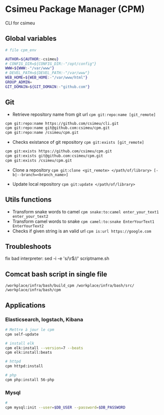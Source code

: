 # Csimeu Package Manager (CPM)

CLI for csimeu

## Global variables

```bash
# file cpm_env

AUTHOR=${AUTHOR:-csimeu}
# CONFIG_DIR=${CONFIG_DIR:-"/opt/config"}
WWW=${WWW:-"/var/www"}
# DEVEL_PATH=${DEVEL_PATH:-"/var/www"}
WEB_HOME=${WEB_HOME:-"/var/www/html"}
GROUP_ADMIN=
GIT_DOMAIN=${GIT_DOMAIN:-"github.com"}
```

## Git

- Retrieve repository name from git url `cpm git:repo:name [git_remote]`

```bash
cpm git:repo:name https://github.com/csimeu/cli.git
cpm git:repo:name git@github.com:csimeu/cpm.git
cpm git:repo:name /csimeu/cpm.git
```

- Checks existance of git repository `cpm git:exists [git_remote]`

```bash
cpm git:exists https://github.com/csimeu/cpm.git
cpm git:exists git@github.com:csimeu/cpm.git
cpm git:exists /csimeu/cpm.git
```

- Clone a repository `cpm git:clone <git_remote> </path/of/library> [-b|--branch=<branch_name>]`

- Update local repository `cpm git:update </path/of/library>`

## Utils functions

- Transform snake words to camel `cpm snake:to:camel enter_your_text1 enter_your_text2`
- Transform camel words to snake `cpm camel:to:snake EnterYourText1 EnterYourText2`
- Checks if given string is an valid url `cpm is:url https://google.com`

## Troubleshoots

fix bad interpreter: sed -i -e 's/\r$//' scriptname.sh

## Comcat bash script in single file

    /workplace/infra/bash/build_cpm /workplace/infra/bash/src/ /workplace/infra/bash/cpm


## Applications

### Elasticsearch, logstach, Kibana

```bash
# Mettre à jour le cpm
cpm self-update

# install elk
cpm elk:install --version=7 --beats
cpm elk:install:beats

# httpd
cpm httpd:install

# php
cpm php:install 56-php
```

### Mysql

```bash
# 
cpm mysql:init --user=$DB_USER --password=$DB_PASSWORD
```

### 

```bash
```

### 

```bash
```

### 

```bash
```